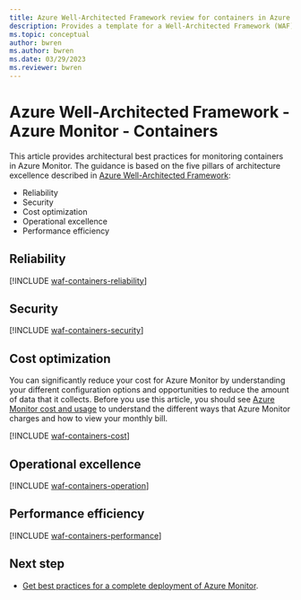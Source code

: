 ```yaml
---
title: Azure Well-Architected Framework review for containers in Azure Monitor
description: Provides a template for a Well-Architected Framework (WAF) article specific to containers in Azure Monitor.
ms.topic: conceptual
author: bwren
ms.author: bwren
ms.date: 03/29/2023
ms.reviewer: bwren
---
```


# Azure Well-Architected Framework - Azure Monitor - Containers



This article provides architectural best practices for monitoring containers in Azure Monitor. The guidance is based on the five pillars of architecture excellence described in [Azure Well-Architected Framework](/azure/architecture/framework/):

- Reliability
- Security
- Cost optimization
- Operational excellence
- Performance efficiency

## Reliability


[!INCLUDE [waf-containers-reliability](includes/waf-containers-reliability.md)]


## Security


[!INCLUDE [waf-containers-security](includes/waf-containers-security.md)]


## Cost optimization
You can significantly reduce your cost for Azure Monitor by understanding your different configuration options and opportunities to reduce the amount of data that it collects. Before you use this article, you should see [Azure Monitor cost and usage](usage-estimated-costs.md) to understand the different ways that Azure Monitor charges and how to view your monthly bill.

[!INCLUDE [waf-containers-cost](includes/waf-containers-cost.md)]


## Operational excellence


[!INCLUDE [waf-containers-operation](includes/waf-containers-operation.md)]


## Performance efficiency


[!INCLUDE [waf-containers-performance](includes/waf-containers-performance.md)]

## Next step

- [Get best practices for a complete deployment of Azure Monitor](best-practices.md).
